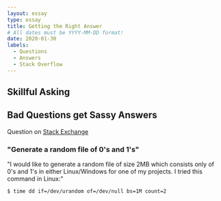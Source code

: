 ```yaml
---
layout: essay
type: essay
title: Getting the Right Answer
# All dates must be YYYY-MM-DD format!
date: 2020-01-30
labels:
  - Questions
  - Answers
  - Stack Overflow
---
```


## Skillful Asking


## Bad Questions get Sassy Answers
Question on [Stack Exchange](https://stackoverflow.com/questions/35251188/generate-a-random-file-of-0s-and-1s)

### "Generate a random file of 0's and 1's"

"I would like to generate a random file of size 2MB which consists only of 0's and 1's in either Linux/Windows for one of my projects. I tried this command in Linux:"
```bash
$ time dd if=/dev/urandom of=/dev/null bs=1M count=2
```


